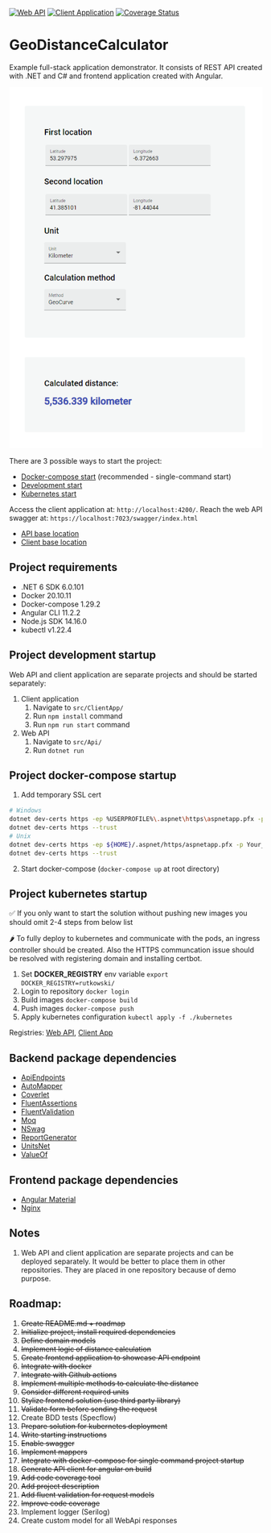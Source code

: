 [![Web API](https://github.com/rutkowski-tomasz/GeoDistanceCalculator/actions/workflows/web-api.yml/badge.svg)](https://github.com/rutkowski-tomasz/GeoDistanceCalculator/actions/workflows/web-api.yml)
[![Client Application](https://github.com/rutkowski-tomasz/GeoDistanceCalculator/actions/workflows/client-app.yml/badge.svg)](https://github.com/rutkowski-tomasz/GeoDistanceCalculator/actions/workflows/client-app.yml)
[![Coverage Status](https://coveralls.io/repos/github/rutkowski-tomasz/GeoDistanceCalculator/badge.svg?branch=main)](https://coveralls.io/github/rutkowski-tomasz/GeoDistanceCalculator?branch=main)

# GeoDistanceCalculator
Example full-stack application demonstrator. It consists of REST API created with .NET and C# and frontend application created with Angular.

![client-app](https://github.com/rutkowski-tomasz/GeoDistanceCalculator/blob/main/showcase/client-app.png)

There are 3 possible ways to start the project:
- [Docker-compose start](https://github.com/rutkowski-tomasz/GeoDistanceCalculator#project-docker-compose-startup) (recommended - single-command start)
- [Development start](https://github.com/rutkowski-tomasz/GeoDistanceCalculator#project-development-startup)
- [Kubernetes start](https://github.com/rutkowski-tomasz/GeoDistanceCalculator#project-kubernetes-startup)

Access the client application at: `http://localhost:4200/`.
Reach the web API swagger at: `https://localhost:7023/swagger/index.html`

- [API base location](https://github.com/rutkowski-tomasz/GeoDistanceCalculator/tree/main/src/Api)
- [Client base location](https://github.com/rutkowski-tomasz/GeoDistanceCalculator/tree/main/src/ClientApp)

## Project requirements
- .NET 6 SDK 6.0.101
- Docker 20.10.11
- Docker-compose 1.29.2
- Angular CLI 11.2.2
- Node.js SDK 14.16.0
- kubectl v1.22.4

## Project development startup
Web API and client application are separate projects and should be started separately:

1. Client application
   1. Navigate to `src/ClientApp/`
   2. Run `npm install` command
   3. Run `npm run start` command
2. Web API
   1. Navigate to `src/Api/`
   2. Run `dotnet run`

## Project docker-compose startup

1. Add temporary SSL cert
```sh
# Windows
dotnet dev-certs https -ep %USERPROFILE%\.aspnet\https\aspnetapp.pfx -p Your_password123
dotnet dev-certs https --trust
# Unix
dotnet dev-certs https -ep ${HOME}/.aspnet/https/aspnetapp.pfx -p Your_password123
dotnet dev-certs https --trust
```
2. Start docker-compose (`docker-compose up` at root directory)

## Project kubernetes startup

✅ If you only want to start the solution without pushing new images you should omit 2-4 steps from below list

🌶 To fully deploy to kubernetes and communicate with the pods, an ingress controller should be created. Also the HTTPS communcation issue should be resolved with registering domain and installing certbot.

1. Set **DOCKER_REGISTRY** env variable `export DOCKER_REGISTRY=rutkowski/`
2. Login to repository `docker login`
3. Build images `docker-compose build`
4. Push images `docker-compose push`
5. Apply kubernetes configuration `kubectl apply -f ./kubernetes`

Registries: [Web API](https://hub.docker.com/repository/docker/rutkowski/geodistancecalculator-webapi), [Client App](https://hub.docker.com/repository/docker/rutkowski/geodistancecalculator-clientapp)

## Backend package dependencies
- [ApiEndpoints](https://github.com/ardalis/ApiEndpoints)
- [AutoMapper](https://automapper.org/)
- [Coverlet](https://github.com/coverlet-coverage/coverlet)
- [FluentAssertions](https://fluentassertions.com/)
- [FluentValidation](https://fluentvalidation.net/)
- [Moq](https://github.com/moq/moq4)
- [NSwag](https://github.com/RicoSuter/NSwag)
- [ReportGenerator](https://github.com/danielpalme/ReportGenerator)
- [UnitsNet](https://github.com/angularsen/UnitsNet)
- [ValueOf](https://github.com/mcintyre321/ValueOf)

## Frontend package dependencies
- [Angular Material](https://material.angular.io/)
- [Nginx](https://www.nginx.com/)

## Notes
1. Web API and client application are separate projects and can be deployed separately. It would be better to place them in other repositories. They are placed in one repository because of demo purpose.

## Roadmap:

1. ~~Create README.md + roadmap~~
2. ~~Initialize project, install required dependencies~~
3. ~~Define domain models~~
4. ~~Implement logic of distance calculation~~
5. ~~Create frontend application to showcase API endpoint~~
6. ~~Integrate with docker~~
7. ~~Integrate with Github actions~~
8. ~~Implement multiple methods to calculate the distance~~
9. ~~Consider different required units~~
10. ~~Stylize frontend solution (use third party library)~~
11. ~~Validate form before sending the request~~
12. Create BDD tests (Specflow)
13. ~~Prepare solution for kubernetes deployment~~
14. ~~Write starting instructions~~
15. ~~Enable swagger~~
16. ~~Implement mappers~~
17. ~~Integrate with docker-compose for single command project startup~~
18. ~~Generate API client for angular on build~~
19. ~~Add code coverage tool~~
20. ~~Add project description~~
21. ~~Add fluent validation for request models~~
22. ~~Improve code coverage~~
23. Implement logger (Serilog)
24. Create custom model for all WebApi responses